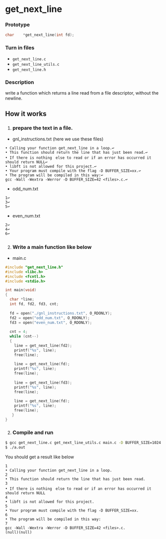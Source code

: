 # get_next_line

### Prototype
```C
char	*get_next_line(int fd);
```
### Turn in files
- `get_next_line.c`
- `get_next_line_utils.c`
- `get_next_line.h`

### Description
write a function which returns a line read from a file descriptor, without the newline.

## How it works
1. ### prepare the text in a file.
- gnl_instructions.txt (here we use these files)
```
• Calling your function get_next_line in a loop.↩️
• This function should return the line that has just been read.↩️
• If there is nothing　else to read or if an error has occurred it should return NULL↩️
• libft is not allowed for this project.↩️
• Your program must compile with the flag -D BUFFER_SIZE=xx.↩️
• The program will be compiled in this way:↩️
gcc -Wall -Wextra -Werror -D BUFFER_SIZE=42 <files>.c.↩️
```
- odd_num.txt
```
1↩️
3↩️
5↩️
```
- even_num.txt
```
2↩️
4↩️
6↩️
```
2. ### Write a main function like below　
- main.c
```C
#include "get_next_line.h"
#include <libc.h>
#include <fcntl.h>
#include <stdio.h>

int main(void)
{
  char *line;
  int fd, fd2, fd3, cnt;
  
  fd = open("./gnl_instructions.txt", O_RDONLY);
  fd2 = open("odd_num.txt", O_RDONLY);
  fd3 = open("even_num.txt", O_RDONLY);
  
  cnt = 4;
  while (cnt--)
  {
    line = get_next_line(fd2);
    printf("%s", line);
    free(line);
    
    line = get_next_line(fd);
    printf("%s", line);
    free(line);
    
    line = get_next_line(fd3);
    printf("%s", line);
    free(line);
    
    line = get_next_line(fd);
    printf("%s", line);
    free(line);
   }
}
```
2. ### Compile and run
```sh
$ gcc get_next_line.c get_next_line_utils.c main.c -D BUFFER_SIZE=1024
$ ./a.out
```
You should get a result like below
```
1
• Calling your function get_next_line in a loop.
2
• This function should return the line that has just been read.
3
• If there is nothing　else to read or if an error has occurred it should return NULL
4
• libft is not allowed for this project.
5
• Your program must compile with the flag -D BUFFER_SIZE=xx.
6
• The program will be compiled in this way:
7
gcc -Wall -Wextra -Werror -D BUFFER_SIZE=42 <files>.c.
(null)(null)
```
